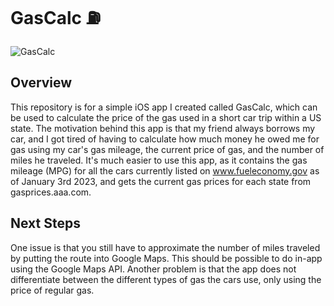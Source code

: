 # GasCalc ⛽️
![GasCalc](https://user-images.githubusercontent.com/86255323/211258249-8a1df005-4a45-4a2c-a44a-036371c41a0a.png)

## Overview
This repository is for a simple iOS app I created called GasCalc, which can be used to calculate the price of the gas used in a short car trip within a US state. The motivation behind this app is that my friend always borrows my car, and I got tired of  having to calculate how much money he owed me for gas using my car's gas mileage, the current price of gas, and the number of miles he traveled. It's much easier to use this app, as it contains the gas mileage (MPG) for all the cars currently listed on www.fueleconomy.gov as of January 3rd 2023, and gets the current gas prices for each state from gasprices.aaa.com.


## Next Steps
One issue is that you still have to approximate the number of miles traveled by putting the route into Google Maps. This should be possible to do in-app using the Google Maps API. Another problem is that the app does not differentiate between the different types of gas the cars use, only using the price of regular gas.


